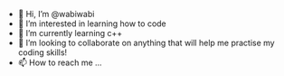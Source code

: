 - 👋 Hi, I’m @wabiwabi
- 👀 I’m interested in learning how to code
- 🌱 I’m currently learning c++
- 💞️ I’m looking to collaborate on anything that will help me practise my coding skills!
- 📫 How to reach me ...

<!---
wabiwabi/wabiwabi is a ✨ special ✨ repository because its `README.md` (this file) appears on your GitHub profile.
You can click the Preview link to take a look at your changes.
--->
